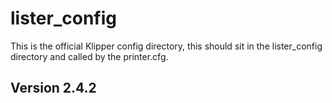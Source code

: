 # lister_config
This is the official Klipper config directory, this should sit in the lister_config directory and called by the printer.cfg.


## Version 2.4.2